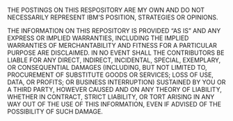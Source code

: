 
THE POSTINGS ON THIS RESPOSITORY ARE MY OWN AND DO NOT NECESSARILY REPRESENT IBM'S POSITION, STRATEGIES OR OPINIONS.

THE INFORMATION ON THIS REPOSITORY IS PROVIDED “AS IS” AND ANY EXPRESS OR IMPLIED WARRANTIES, INCLUDING THE IMPLIED WARRANTIES OF MERCHANTABILITY AND FITNESS FOR A PARTICULAR PURPOSE ARE DISCLAIMED. IN NO EVENT SHALL THE CONTRIBUTORS BE LIABLE FOR ANY DIRECT, INDIRECT, INCIDENTAL, SPECIAL, EXEMPLARY, OR CONSEQUENTIAL DAMAGES (INCLUDING, BUT NOT LIMITED TO, PROCUREMENT OF SUBSTITUTE GOODS OR SERVICES; LOSS OF USE, DATA, OR PROFITS; OR BUSINESS INTERRUPTION) SUSTAINED BY YOU OR A THIRD PARTY, HOWEVER CAUSED AND ON ANY THEORY OF LIABILITY, WHETHER IN CONTRACT, STRICT LIABILITY, OR TORT ARISING IN ANY WAY OUT OF THE USE OF THIS INFORMATION, EVEN IF ADVISED OF THE POSSIBILITY OF SUCH DAMAGE.
